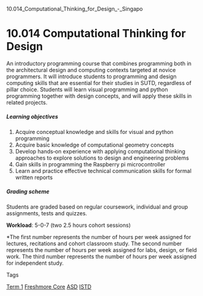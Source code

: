 10.014_Computational_Thinking_for_Design_-_Singapo



10.014 Computational Thinking for Design
========================================

An introductory programming course that combines programming both in the architectural design and computing contexts targeted at novice programmers. It will introduce students to programming and design computing skills that are essential for their studies in SUTD, regardless of pillar choice. Students will learn visual programming and python programming together with design concepts, and will apply these skills in related projects.

##### **Learning objectives**

1. Acquire conceptual knowledge and skills for visual and python programming
2. Acquire basic knowledge of computational geometry concepts
3. Develop hands‐on experience with applying computational thinking approaches to explore solutions to design and engineering problems
4. Gain skills in programming the Raspberry pi microcontroller
5. Learn and practice effective technical communication skills for formal written reports

##### **Grading scheme**

Students are graded based on regular coursework, individual and group assignments, tests and quizzes.

**Workload**: 5-0-7 (two 2.5 hours cohort sessions)

\*The first number represents the number of hours per week assigned for lectures, recitations and cohort classroom study. The second number represents the number of hours per week assigned for labs, design, or field work. The third number represents the number of hours per week assigned for independent study.

Tags

[Term 1](/education/undergraduate/courses/?course-term=844)
[Freshmore Core](/education/undergraduate/courses/?course-type=788)
[ASD](/education/undergraduate/courses/?pillar-cluster=1167)
[ISTD](/education/undergraduate/courses/?pillar-cluster=11)

